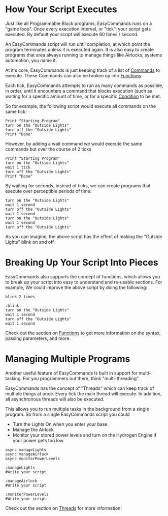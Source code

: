 # How Your Script Executes

Just like all Programmable Block programs, EasyCommands runs on a "game loop".  Once every execution interval, or "tick", your script gets executed.  By default your script will execute 60 times / second.

An EasyCommands script will run until completion, at which point the program terminates unless it is executed again.  It is also easy to create programs that area always running to manage things like Airlocks, systems automation, you name it.

At it's core, EasyCommands is just keeping track of a list of [Commands](https://spaceengineers.merlinofmines.com/EasyCommands/commands "Commands") to execute.  These Commands can also be broken up into [Functions](https://spaceengineers.merlinofmines.com/EasyCommands/functions "Functions")

Each tick, EasyCommands attempts to run as many commands as possible, in order, until it encounters a command that blocks execution (such as waiting for a specific amount of time, or for a specific [Condition](https://spaceengineers.merlinofmines.com/EasyCommands/conditions "Conditions") to be met.

So for example, the following script would execute all commands on the same tick:

```
Print "Starting Program"
turn on the "Outside Lights"
turn off the "Outside Lights"
Print "Done"
```

However, by adding a wait command we would execute the same commands but over the course of 2 ticks

```
Print "Starting Program"
turn on the "Outside Lights"
wait 1 tick
turn off the "Outside Lights"
Print "Done"
```

By waiting for seconds, instead of ticks, we can create programs that execute over perceptible periods of time:

```
turn on the "Outside Lights"
wait 1 second
turn off the "Outside Lights"
wait 1 second
turn on the "Outside Lights"
wait 1 second
turn off the "Outside Lights"
```
As you can imagine, the above script has the effect of making the "Outside Lights" blink on and off

# Breaking Up Your Script Into Pieces
EasyCommands also supports the concept of functions, which allows you to break up your script into easy to understand and re-usable sections.  For example, We could improve the above script by doing the following:

```
blink 2 times

:blink
turn on the "Outside Lights"
wait 1 second
turn off the "Outside Lights"
wait 1 second
```

Check out the section on [Functions](https://spaceengineers.merlinofmines.com/EasyCommands/functions "Functions") to get more information on the syntax, passing parameters, and more.

# Managing Multiple Programs
Another useful feature of EasyCommands is built in support for multi-tasking.  For you programmers out there, think "multi-threading".

EasyCommands has the concept of "Threads" which can keep track of multiple things at once.  Every tick the main thread will execute.  In addition, all asynchronous threads will also be executed.

This allows you to run multiple tasks in the background from a single program.  So from a single EasyCommands script you could
* Turn the Lights On when you enter your base
* Manage the Airlock
* Monitor your stored power levels and turn on the Hydrogen Engine if your power gets too low

```
async manageLights
async manageAirlock
async monitorPowerLevels

:manageLights
#Write your script

:manageAirlock
#Write your script

:monitorPowerLevels
#Write your script
```

Check out the section on [Threads](https://spaceengineers.merlinofmines.com/EasyCommands/threads "Threads") for more information!
